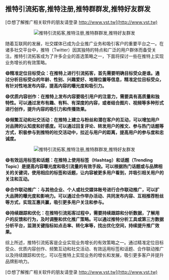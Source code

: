 ## **推特引流拓客,推特注册,推特群群发,推特好友群发**

[😍想了解推广相关软件的朋友请登录 http://www.vst.tw](http://www.vst.tw)

 <center><img src="https://vst.tw/MP4/tuiguang/png/6.png" alt="推特引流拓客,推特注册,推特群群发,推特好友群发"></center>

随着互联网的发展，社交媒体已成为企业推广业务和吸引客户的重要平台之一。在诸多社交平台中，推特（Twitter）因其独特的特点和广泛的用户群体而备受关注。推特引流拓客成为了许多企业的首选策略之一，下面将探讨一些在推特上实现业务增长的有效策略。

**😄精准定位目标受众：在推特上进行引流拓客，首先需要明确目标受众是谁。通过分析目标受众的年龄、性别、兴趣爱好、地理位置等信息，精准定位目标受众，有针对性地发布内容，提高内容的曝光度和吸引力。**

**😄优质内容创作：在推特上发布内容要吸引用户的注意力，需要具有高质量和独特性。可以通过发布有趣、有料、有深度的内容，或者结合图片、视频等多种形式进行创作，提升内容的吸引力和传播效果。**

**😄频繁互动和社交活动：在推特上建立与粉丝和潜在客户的互动，可以增加用户对品牌的认知度和好感度。可以通过回复评论、转发用户的推文、参与热门话题等方式，积极参与到推特的社交活动中，拉近与用户的距离，提高用户的参与度和忠诚度。**

 <center><img src="https://vst.tw/MP4/tuiguang/png/1.png" alt="推特引流拓客,推特注册,推特群群发,推特好友群发"></center>

**😄有效运用标签和话题：在推特上使用标签（Hashtag）和话题（Trending Topic）是提高内容曝光度和吸引流量的有效手段。可以根据热门话题或与品牌相关的关键词，使用相应的标签和话题，让内容被更多用户看到，并吸引相关用户的关注和互动。**

**😄合作联动推广：与其他企业、个人或社交媒体账号进行合作联动推广，可以扩大品牌的曝光度和影响力。可以通过合作举办活动、共同发布内容、互相推荐粉丝等方式，实现互惠共赢，吸引更多用户关注和参与。**

**😄持续跟踪和优化：在推特引流拓客过程中，需要持续跟踪和分析数据，了解用户的反馈和行为，及时调整和优化推广策略。可以通过推特分析工具或第三方数据分析平台，监测关键指标如点击率、转化率等，找出优化空间，持续提升推广效果。**

综上所述，推特引流拓客是企业实现业务增长的有效策略之一。通过精准定位目标受众、优质内容创作、频繁互动和社交活动、有效运用标签和话题、合作联动推广以及持续跟踪和优化，可以在推特上实现业务的增长和发展，吸引更多客户并提升品牌影响力。

[😍想了解推广相关软件的朋友请登录 http://www.vst.tw](http://www.vst.tw)



